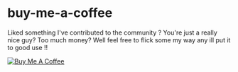 # buy-me-a-coffee
Liked something I've contributed to the community ? You're just a really nice guy? Too much money? Well feel free to flick some my way any ill put it to good use !!

<a href="https://www.buymeacoffee.com/kingy444" target="_blank"><img src="https://bmc-cdn.nyc3.digitaloceanspaces.com/BMC-button-images/custom_images/orange_img.png" alt="Buy Me A Coffee" style="height: auto !important;width: auto !important;" ></a>




